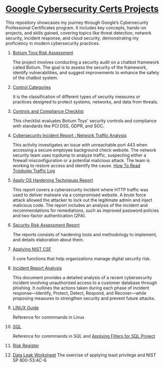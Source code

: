 # [Google Cybersecurity Certs Projects](https://drive.google.com/drive/folders/17wl9kDajrwSZJJOf9uIVusCxLa_jdcz7?usp=drive_link) 
This repository showcases my journey through Google’s Cybersecurity Professional Certificates program. It includes key concepts, hands-on projects, and skills gained, covering topics like threat detection, network security, incident response, and cloud security, demonstrating my proficiency in modern cybersecurity practices.

1. [Botium Toys Risk Assessment](https://github.com/KAmii-cxo/Risk-Assesment-Report-Botium-Toys)
   
   The project involves conducting a security audit on a chatbot framework called Botium. The goal is to assess the security of the framework, identify vulnerabilities, and suggest improvements to enhance the safety of the chatbot system.

2. [Control Categories](https://github.com/KAmii-cxo/Control-Categories-)

   It is the classification of different types of security measures or practices designed to protect systems, networks, and data from threats.
   
3. [Controls and Compliance Checklist](https://github.com/KAmii-cxo/Controls-And-Compliance-Checklist)

   This checklist evaluates Botium Toys' security controls and compliance with standards like PCI DSS, GDPR, and SOC.
   
4. [Cybersecurity Incident Report : Network Traffic Analysis](https://github.com/KAmii-cxo/Cybersecurity-Incident-Report-Network-Traffic-Analysis) 

   This activity investigates an issue with unreachable port 443 when accessing a secure employee background check website. The network security team uses tcpdump to analyze traffic, suspecting either a firewall misconfiguration or a potential malicious attack. The team is working to restore access and identify the cause. [How To Read Tcpdump Traffic Log](https://github.com/KAmii-cxo/How-To-Read-Tcpdump-Traffic-Log)

5. [Apply OS Hardening Techniques Report](https://github.com/KAmii-cxo/Apply-OS-Hardening-Technique-Incident-Report)

   This report covers a cybersecurity incident where HTTP traffic was used to deliver malware via a compromised website. A brute force attack allowed the attacker to lock out the legitimate admin and inject malicious code. The report includes an analysis of the incident and recommendations for remediations, such as improved password policies and two-factor authentication (2FA).

6. [Security Risk Assessment Report](https://github.com/KAmii-cxo/Security-Assessment-Report)

   The reports consists of hardening tools and methodology to implement, and details elaboration about them.

7. [Applying NIST CSF](https://github.com/KAmii-cxo/Applying-NIST-Framework)

   5 core functions that help organizations manage digital security risk.

8. [Incident Report Analysis](https://github.com/KAmii-cxo/Incident-Report-Analysis)

   This document provides a detailed analysis of a recent cybersecurity incident involving unauthorized access to a customer database through phishing. It outlines the actions taken during each phase of incident response—Identify, Protect, Detect, Respond, and Recover—while proposing measures to strengthen security and prevent future attacks.

9. [LINUX Guide](https://github.com/KAmii-cxo/LINUX-Guide)

   Reference for commmands in Linux

10. [SQL](https://github.com/KAmii-cxo/SQL)

    Reference for commmands in SQL and [Applying Filters for SQL Project](https://docs.google.com/document/d/1Lxh-hgu4XO7LDfN3pz0-GI_QIGWp8H0K8QVxV91sIVI/edit?usp=drive_link)

11. [Risk Register]()

12. [Data Leak Worksheet](https://github.com/KAmii-cxo/Data-Leak-Worksheet)
    The exercise of applying least privilege and NIST SP 800-53:AC-6




   
